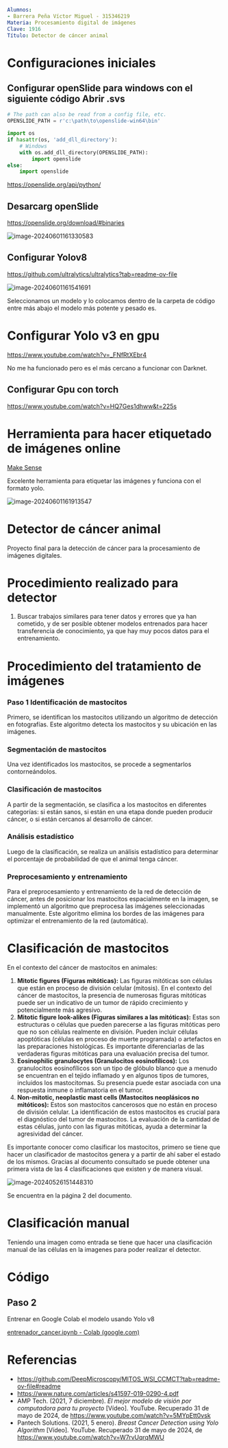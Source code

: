 ```yaml
Alumnos:
- Barrera Peña Víctor Miguel - 315346219
Materia: Procesamiento digital de imágenes
Clave: 1916
Título: Detector de cáncer animal
```



#  Configuraciones iniciales

## Configurar openSlide para windows con el siguiente código Abrir .svs

```python
# The path can also be read from a config file, etc.
OPENSLIDE_PATH = r'c:\path\to\openslide-win64\bin'

import os
if hasattr(os, 'add_dll_directory'):
    # Windows
    with os.add_dll_directory(OPENSLIDE_PATH):
        import openslide
else:
    import openslide
```

https://openslide.org/api/python/

## Desarcarg openSlide

https://openslide.org/download/#binaries

![image-20240601161330583](assets/image-20240601161330583.png)

## Configurar  Yolov8

https://github.com/ultralytics/ultralytics?tab=readme-ov-file

![image-20240601161541691](assets/image-20240601161541691.png)

Seleccionamos un modelo y lo colocamos dentro de la carpeta de código entre más abajo el modelo más potente y pesado es.

# Configurar Yolo v3 en gpu

https://www.youtube.com/watch?v=_FNfRtXEbr4

No me ha funcionado pero es el más cercano a funcionar con Darknet.

## Configurar Gpu con torch

https://www.youtube.com/watch?v=HQ7Ges1dhww&t=225s

# Herramienta para hacer etiquetado de imágenes online

[Make Sense](https://www.makesense.ai/)

Excelente herramienta para etiquetar las imágenes y funciona con el formato yolo.

![image-20240601161913547](assets/image-20240601161913547.png)

# Detector de cáncer animal

Proyecto final para la detección de cáncer para la procesamiento de imágenes digitales.

# Procedimiento realizado para detector

1. Buscar trabajos similares para tener datos y errores que ya han cometido, y de ser posible obtener modelos entrenados para hacer transferencia de conocimiento, ya que hay muy pocos datos para el entrenamiento. 

# Procedimiento del tratamiento de imágenes

### Paso 1 Identificación de mastocitos

Primero, se identifican los mastocitos utilizando un algoritmo de detección en fotografías. Este algoritmo detecta los mastocitos y su ubicación en las imágenes.

### Segmentación de mastocitos

Una vez identificados los mastocitos, se procede a segmentarlos contorneándolos.

### Clasificación de mastocitos

A partir de la segmentación, se clasifica a los mastocitos en diferentes categorías: si están sanos, si están en una etapa donde pueden producir cáncer, o si están cercanos al desarrollo de cáncer.

### Análisis estadístico

Luego de la clasificación, se realiza un análisis estadístico para determinar el porcentaje de probabilidad de que el animal tenga cáncer.

### Preprocesamiento y entrenamiento

Para el preprocesamiento y entrenamiento de la red de detección de cáncer, antes de posicionar los mastocitos espacialmente en la imagen, se implementó un algoritmo que preprocesa las imágenes seleccionadas manualmente. Este algoritmo elimina los bordes de las imágenes para optimizar el entrenamiento de la red (automática).

# Clasificación de mastocitos

En el contexto del cáncer de mastocitos en animales:

1. **Mitotic figures (Figuras mitóticas):** 
   Las figuras mitóticas son células que están en proceso de división celular (mitosis). En el contexto del cáncer de mastocitos, la presencia de numerosas figuras mitóticas puede ser un indicativo de un tumor de rápido crecimiento y potencialmente más agresivo.
2. **Mitotic figure look-alikes (Figuras similares a las mitóticas):** 
   Estas son estructuras o células que pueden parecerse a las figuras mitóticas pero que no son células realmente en división. Pueden incluir células apoptóticas (células en proceso de muerte programada) o artefactos en las preparaciones histológicas. Es importante diferenciarlas de las verdaderas figuras mitóticas para una evaluación precisa del tumor.
3. **Eosinophilic granulocytes (Granulocitos eosinofílicos):**
   Los granulocitos eosinofílicos son un tipo de glóbulo blanco que a menudo se encuentran en el tejido inflamado y en algunos tipos de tumores, incluidos los mastocitomas. Su presencia puede estar asociada con una respuesta inmune o inflamatoria en el tumor.
4. **Non-mitotic, neoplastic mast cells (Mastocitos neoplásicos no mitóticos):** 
   Estos son mastocitos cancerosos que no están en proceso de división celular. La identificación de estos mastocitos es crucial para el diagnóstico del tumor de mastocitos. La evaluación de la cantidad de estas células, junto con las figuras mitóticas, ayuda a determinar la agresividad del cáncer.

Es importante conocer como clasificar los mastocitos, primero se tiene que hacer un clasificador de mastocitos genera y a partir de ahí saber el estado de los mismos. Gracias al documento consultado se puede obtener una primera vista de las 4 clasificaciones que existen y de manera visual.



![image-20240526151448310](assets/image-20240526151448310.png)

Se encuentra en la página  2 del documento.

# Clasificación manual

Teniendo una imagen como entrada se tiene que hacer una clasificación manual de las células en la imagenes para poder realizar el detector.

# Código

## Paso 2

Entrenar en Google Colab el modelo usando Yolo v8

[entrenador_cancer.ipynb - Colab (google.com)](https://colab.research.google.com/drive/1MCvBzCR3r0D9_yF-75LARjtZOA7AJR1p#scrollTo=TkIiTDsbtnuu)



# Referencias

- https://github.com/DeepMicroscopy/MITOS_WSI_CCMCT?tab=readme-ov-file#readme
- https://www.nature.com/articles/s41597-019-0290-4.pdf
- AMP Tech. (2021, 7 diciembre). *El mejor modelo de visión por computadora para tu proyecto* [Vídeo]. YouTube. Recuperado 31 de mayo de 2024, de https://www.youtube.com/watch?v=5MYpEtt0vsk
- Pantech Solutions. (2021, 5 enero). *Breast Cancer Detection using Yolo Algorithm* [Vídeo]. YouTube. Recuperado 31 de mayo de 2024, de https://www.youtube.com/watch?v=W7rvUqrqMWU
